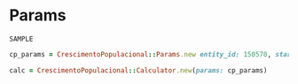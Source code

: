# Params

`SAMPLE` 
```ruby
cp_params = CrescimentoPopulacional::Params.new entity_id: 150570, start_year: 2018, end_year: 2022

calc = CrescimentoPopulacional::Calculator.new(params: cp_params)
```
